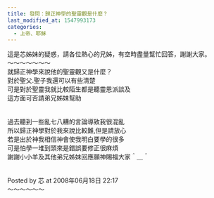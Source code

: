 ```yaml
---
title: 發問：歸正神學的聖靈觀是什麼？
last_modified_at: 1547993173
categories:
  - 上帝、耶穌
---
```


這是芯姊妹的疑惑，請各位熱心的兄姊，有空時盡量幫忙回答，謝謝大家。<br><!--more-->～～～～～～～<br>就歸正神學來說他的聖靈觀又是什麼？<br>對於聖父.聖子我還可以有些清楚<br>可是對於聖靈我就比較陌生都是聽靈恩派談及<br>這方面可否請弟兄姊妹幫助<br><br><br>過去聽到一些亂七八糟的言論導致我很混亂<br>所以歸正神學對於我來說比較難,但是請放心<br>若是出於神我相信神會使我明白要學的很多<br>可是怕學一堆到頭來是錯誤要修正很麻煩<br>謝謝小小羊及其他弟兄姊妹回應願神賜福大家＾＿＾<br><br><br>Posted by 芯 at 2008年06月18日 22:17 <br>～～～～～～
